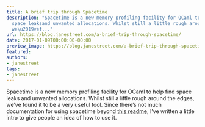 ```yaml
---
title: A brief trip through Spacetime
description: "Spacetime is a new memory profiling facility for OCaml to help find
  space leaksand unwanted allocations. Whilst still a little rough around the edges,
  we\u2019vef..."
url: https://blog.janestreet.com/a-brief-trip-through-spacetime/
date: 2017-01-09T00:00:00-00:00
preview_image: https://blog.janestreet.com/a-brief-trip-through-spacetime/spacetime.jpg
featured:
authors:
- janestreet
tags:
- janestreet
---
```


<p>Spacetime is a new memory profiling facility for OCaml to help find space leaks
and unwanted allocations. Whilst still a little rough around the edges, we&rsquo;ve
found it to be a very useful tool. Since there&rsquo;s not much documentation for
using spacetime beyond <a href="https://github.com/lpw25/prof_spacetime/blob/master/Readme.md">this
readme</a>, I&rsquo;ve
written a little intro to give people an idea of how to use it.</p>


